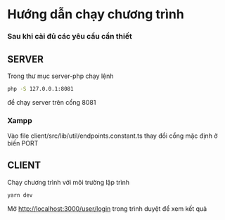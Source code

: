 # Hướng dẫn chạy chương trình
### Sau khi cài đủ các yêu cầu cần thiết

## SERVER
Trong thư mục server-php chạy lệnh
```bash
php -S 127.0.0.1:8081
```
để chạy server trên cổng 8081

### Xampp
Vào file client/src/lib/util/endpoints.constant.ts thay đổi cổng mặc định ở biến PORT 

## CLIENT
Chạy chương trình với môi trường lập trình
```bash
yarn dev
```

Mở [http://localhost:3000/user/login](http://localhost:3000/user/login) trong trình duyệt để xem kết quả
